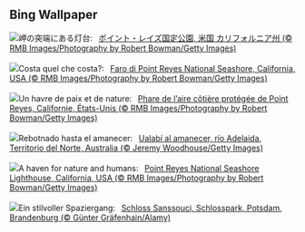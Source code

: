 ## Bing Wallpaper
![](https://www.bing.com/th?id=OHR.PointReyes_JA-JP3284759959_UHD.jpg&w=1000)岬の突端にある灯台:&nbsp;&ensp;[ポイント・レイズ国定公園, 米国 カリフォルニア州 (© RMB Images/Photography by Robert Bowman/Getty Images)](https://www.bing.com/th?id=OHR.PointReyes_JA-JP3284759959_UHD.jpg)
<br><br/>
![](https://www.bing.com/th?id=OHR.PointReyes_IT-IT5474541020_UHD.jpg&w=1000)Costa quel che costa?:&nbsp;&ensp;[Faro di Point Reyes National Seashore, California, USA (© RMB Images/Photography by Robert Bowman/Getty Images)](https://www.bing.com/th?id=OHR.PointReyes_IT-IT5474541020_UHD.jpg)
<br><br/>
![](https://www.bing.com/th?id=OHR.PointReyes_FR-FR0377202822_UHD.jpg&w=1000)Un havre de paix et de nature:&nbsp;&ensp;[Phare de l’aire côtière protégée de Point Reyes, Californie, États-Unis (© RMB Images/Photography by Robert Bowman/Getty Images)](https://www.bing.com/th?id=OHR.PointReyes_FR-FR0377202822_UHD.jpg)
<br><br/>
![](https://www.bing.com/th?id=OHR.SunriseWallabies_ES-ES9650921909_UHD.jpg&w=1000)Rebotnado hasta el amanecer:&nbsp;&ensp;[Ualabí al amanecer, río Adelaida, Territorio del Norte, Australia (© Jeremy Woodhouse/Getty Images)](https://www.bing.com/th?id=OHR.SunriseWallabies_ES-ES9650921909_UHD.jpg)
<br><br/>
![](https://www.bing.com/th?id=OHR.PointReyes_EN-GB4421603745_UHD.jpg&w=1000)A haven for nature and humans:&nbsp;&ensp;[Point Reyes National Seashore Lighthouse, California, USA (©  RMB Images/Photography by Robert Bowman/Getty Images)](https://www.bing.com/th?id=OHR.PointReyes_EN-GB4421603745_UHD.jpg)
<br><br/>
![](https://www.bing.com/th?id=OHR.SanssouciPalace_DE-DE1364639804_UHD.jpg&w=1000)Ein stilvoller Spaziergang:&nbsp;&ensp;[Schloss Sanssouci, Schlosspark, Potsdam, Brandenburg (© Günter Gräfenhain/Alamy)](https://www.bing.com/th?id=OHR.SanssouciPalace_DE-DE1364639804_UHD.jpg)
<br><br/>
